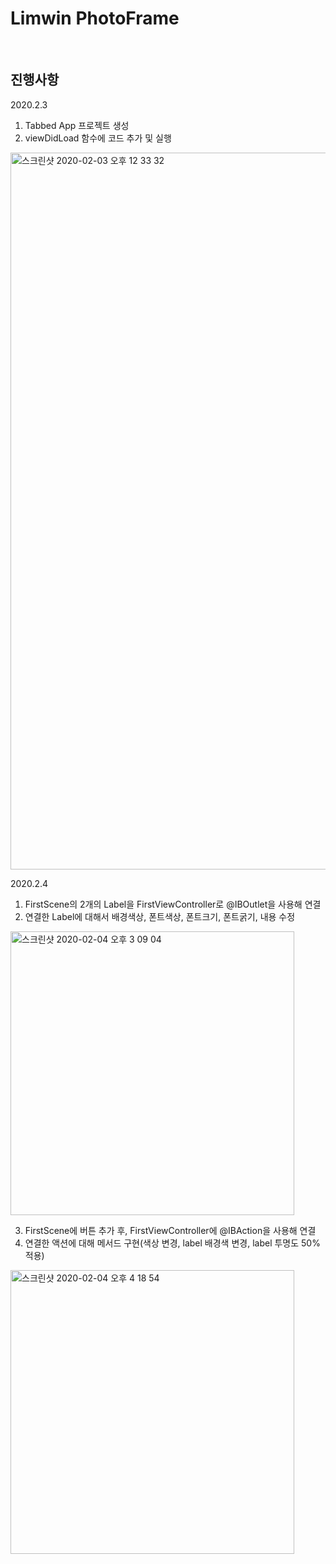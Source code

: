 # Limwin PhotoFrame

<br>

## 진행사항
2020.2.3
1. Tabbed App 프로젝트 생성
2. viewDidLoad 함수에 코드 추가 및 실행
<img width="1147" alt="스크린샷 2020-02-03 오후 12 33 32" src="https://user-images.githubusercontent.com/49548908/73704162-7b8e8d00-4735-11ea-94d7-dbaa0e86512d.png">

2020.2.4
1. FirstScene의 2개의 Label을 FirstViewController로 @IBOutlet을 사용해 연결
2. 연결한 Label에 대해서 배경색상, 폰트색상, 폰트크기, 폰트굵기, 내용 수정
<img width="454" alt="스크린샷 2020-02-04 오후 3 09 04" src="https://user-images.githubusercontent.com/49548908/73718677-932f3b00-4760-11ea-8d56-5a823b3d61f6.png">

3. FirstScene에 버튼 추가 후, FirstViewController에 @IBAction을 사용해 연결
4. 연결한 액션에 대해 메서드 구현(색상 변경, label 배경색 변경, label 투명도 50% 적용)
<img width="454" alt="스크린샷 2020-02-04 오후 4 18 54" src="https://user-images.githubusercontent.com/49548908/73722890-f32adf00-476a-11ea-8eb4-978ea5556203.png">
